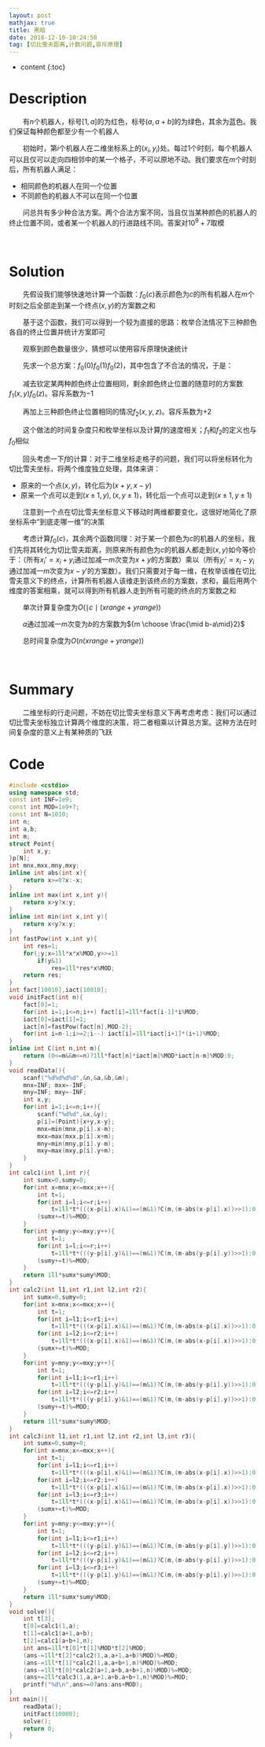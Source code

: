 ```yaml
---
layout: post
mathjax: true
title: 黑暗
date: 2018-12-10-10:24:50
tag: [切比雪夫距离,计数问题,容斥原理]
---
```

* content
{:toc}
# Description

　　有$n$个机器人，标号$[1,a]$的为红色，标号$(a,a+b]$的为绿色，其余为蓝色。我们保证每种颜色都至少有一个机器人

　　初始时，第$i$个机器人在二维坐标系上的$(x_i,y_i)$处。每过1个时刻，每个机器人可以且仅可以走向四相邻中的某一个格子，不可以原地不动。我们要求在$m$个时刻后，所有机器人满足：

* 相同颜色的机器人在同一个位置
* 不同颜色的机器人不可以在同一个位置

　　问总共有多少种合法方案。两个合法方案不同，当且仅当某种颜色的机器人的终止位置不同，或者某一个机器人的行进路线不同。答案对$10^9+7$取模



　　　　


# Solution

　　先假设我们能够快速地计算一个函数：$f_0(c)$表示颜色为$c$的所有机器人在$m$个时刻之后全部走到某一个终点$(x,y)$的方案数之和

　　基于这个函数，我们可以得到一个较为直接的思路：枚举合法情况下三种颜色各自的终止位置并统计方案即可

　　观察到颜色数量很少，猜想可以使用容斥原理快速统计

　　先求一个总方案：$f_0(0)f_0(1)f_0(2)$，其中包含了不合法的情况，于是：

　　减去钦定某两种颜色终止位置相同，剩余颜色终止位置的随意时的方案数$f_1(x,y)f_0(z)$。容斥系数为$-1$

　　再加上三种颜色终止位置相同的情况$f_2(x,y,z)$。容斥系数为$+2$

　　这个做法的时间复杂度只和枚举坐标以及计算$f$的速度相关；$f_1$和$f_2$的定义也与$f_0$相似

　　回头考虑一下$f$的计算：对于二维坐标走格子的问题，我们可以将坐标转化为切比雪夫坐标，将两个维度独立处理，具体来讲：

* 原来的一个点$(x,y)$，转化后为$(x+y,x-y)$
* 原来一个点可以走到$(x\pm 1,y),(x,y\pm 1)$，转化后一个点可以走到$(x\pm 1, y\pm 1)$

　　注意到一个点在切比雪夫坐标意义下移动时两维都要变化，这很好地简化了原坐标系中“到底走哪一维”的决策

　　考虑计算$f_0(c)$，其余两个函数同理：对于某一个颜色为$c$的机器人的坐标，我们先将其转化为切比雪夫距离，则原来所有颜色为$c$的机器人都走到$(x,y)$如今等价于：（所有$x_i'=x_i+y_i$通过加减一$m$次变为$x+y$的方案数）乘以（所有$y_i'=x_i-y_i$通过加减一$m$次变为$x-y'$的方案数）。我们只需要对于每一维，在枚举该维在切比雪夫意义下的终点，计算所有机器人该维走到该终点的方案数，求和，最后用两个维度的答案相乘，就可以得到所有机器人走到所有可能的终点的方案数之和

　　单次计算复杂度为$O(\mid c\mid (xrange+yrange))$

　　$a$通过加减一$m$次变为$b$的方案数为${m \choose \frac{\mid b-a\mid}2}$

　　总时间复杂度为$O(n(xrange+yrange))$



　　

# Summary

　　二维坐标的行走问题，不妨在切比雪夫坐标意义下再考虑考虑：我们可以通过切比雪夫坐标独立计算两个维度的决策，将二者相乘以计算总方案。这种方法在时间复杂度的意义上有某种质的飞跃



# Code

```c++
#include <cstdio>
using namespace std;
const int INF=1e9;
const int MOD=1e9+7;
const int N=1010;
int n;
int a,b;
int m;
struct Point{
    int x,y;
}p[N];
int mnx,mxx,mny,mxy;
inline int abs(int x){
    return x>=0?x:-x;
}
inline int max(int x,int y){
    return x>y?x:y;
}
inline int min(int x,int y){
    return x<y?x:y;
}
int fastPow(int x,int y){
    int res=1;
    for(;y;x=1ll*x*x%MOD,y>>=1)
        if(y&1)
            res=1ll*res*x%MOD;
    return res;
}
int fact[10010],iact[10010];
void initFact(int n){
    fact[0]=1;
    for(int i=1;i<=n;i++) fact[i]=1ll*fact[i-1]*i%MOD;
    iact[0]=iact[1]=1;
    iact[n]=fastPow(fact[n],MOD-2);
    for(int i=n-1;i>=2;i--) iact[i]=1ll*iact[i+1]*(i+1)%MOD;
}
inline int C(int n,int m){
    return (0<=m&&m<=n)?1ll*fact[n]*iact[m]%MOD*iact[n-m]%MOD:0;
}
void readData(){
    scanf("%d%d%d%d",&n,&a,&b,&m);
    mnx=INF; mxx=-INF;
    mny=INF; mxy=-INF;
    int x,y;
    for(int i=1;i<=n;i++){
        scanf("%d%d",&x,&y);
        p[i]=(Point){x+y,x-y};
        mnx=min(mnx,p[i].x-m);
        mxx=max(mxx,p[i].x+m);
        mny=min(mny,p[i].y-m);
        mxy=max(mxy,p[i].y+m);
    }
}
int calc1(int l,int r){
    int sumx=0,sumy=0;
    for(int x=mnx;x<=mxx;x++){
        int t=1;
        for(int i=l;i<=r;i++)
            t=1ll*t*(((x-p[i].x)&1)==(m&1)?C(m,(m-abs(x-p[i].x))>>1):0)%MOD;
        (sumx+=t)%=MOD;
    }
    for(int y=mny;y<=mxy;y++){
        int t=1;
        for(int i=l;i<=r;i++)
            t=1ll*t*(((y-p[i].y)&1)==(m&1)?C(m,(m-abs(y-p[i].y))>>1):0)%MOD;
        (sumy+=t)%=MOD;
    }
    return 1ll*sumx*sumy%MOD;
}
int calc2(int l1,int r1,int l2,int r2){
    int sumx=0,sumy=0;
    for(int x=mnx;x<=mxx;x++){
        int t=1;
        for(int i=l1;i<=r1;i++)
            t=1ll*t*(((x-p[i].x)&1)==(m&1)?C(m,(m-abs(x-p[i].x))>>1):0)%MOD;
        for(int i=l2;i<=r2;i++)
            t=1ll*t*(((x-p[i].x)&1)==(m&1)?C(m,(m-abs(x-p[i].x))>>1):0)%MOD;
        (sumx+=t)%=MOD;
    }
    for(int y=mny;y<=mxy;y++){
        int t=1;
        for(int i=l1;i<=r1;i++)
            t=1ll*t*(((y-p[i].y)&1)==(m&1)?C(m,(m-abs(y-p[i].y))>>1):0)%MOD;
        for(int i=l2;i<=r2;i++)
            t=1ll*t*(((y-p[i].y)&1)==(m&1)?C(m,(m-abs(y-p[i].y))>>1):0)%MOD;
        (sumy+=t)%=MOD;
    }
    return 1ll*sumx*sumy%MOD;
}
int calc3(int l1,int r1,int l2,int r2,int l3,int r3){
    int sumx=0,sumy=0;
    for(int x=mnx;x<=mxx;x++){
        int t=1;
        for(int i=l1;i<=r1;i++)
            t=1ll*t*(((x-p[i].x)&1)==(m&1)?C(m,(m-abs(x-p[i].x))>>1):0)%MOD;
        for(int i=l2;i<=r2;i++)
            t=1ll*t*(((x-p[i].x)&1)==(m&1)?C(m,(m-abs(x-p[i].x))>>1):0)%MOD;
        for(int i=l3;i<=r3;i++)
            t=1ll*t*(((x-p[i].x)&1)==(m&1)?C(m,(m-abs(x-p[i].x))>>1):0)%MOD;
        (sumx+=t)%=MOD;
    }
    for(int y=mny;y<=mxy;y++){
        int t=1;
        for(int i=l1;i<=r1;i++)
            t=1ll*t*(((y-p[i].y)&1)==(m&1)?C(m,(m-abs(y-p[i].y))>>1):0)%MOD;
        for(int i=l2;i<=r2;i++)
            t=1ll*t*(((y-p[i].y)&1)==(m&1)?C(m,(m-abs(y-p[i].y))>>1):0)%MOD;
        for(int i=l3;i<=r3;i++)
            t=1ll*t*(((y-p[i].y)&1)==(m&1)?C(m,(m-abs(y-p[i].y))>>1):0)%MOD;
        (sumy+=t)%=MOD;
    }
    return 1ll*sumx*sumy%MOD;
}
void solve(){
    int t[3];
    t[0]=calc1(1,a);
    t[1]=calc1(a+1,a+b);
    t[2]=calc1(a+b+1,n);
    int ans=1ll*t[0]*t[1]%MOD*t[2]%MOD;
    (ans-=1ll*t[2]*calc2(1,a,a+1,a+b)%MOD)%=MOD;
    (ans-=1ll*t[1]*calc2(1,a,a+b+1,n)%MOD)%=MOD;
    (ans-=1ll*t[0]*calc2(a+1,a+b,a+b+1,n)%MOD)%=MOD;
    (ans+=2ll*calc3(1,a,a+1,a+b,a+b+1,n)%MOD)%=MOD;
    printf("%d\n",ans>=0?ans:ans+MOD);
}
int main(){
    readData();
    initFact(10000);
    solve();
    return 0;
}
```

